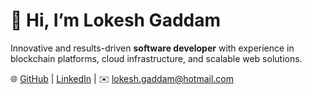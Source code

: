 # 👋 Hi, I’m Lokesh Gaddam

Innovative and results-driven **software developer** with experience in blockchain platforms, cloud infrastructure, and scalable web solutions.

🌐 [GitHub](https://github.com/LokiGadd) | [LinkedIn](https://www.linkedin.com/in/lokesh-gaddam/) | ✉️ lokesh.gaddam@hotmail.com
